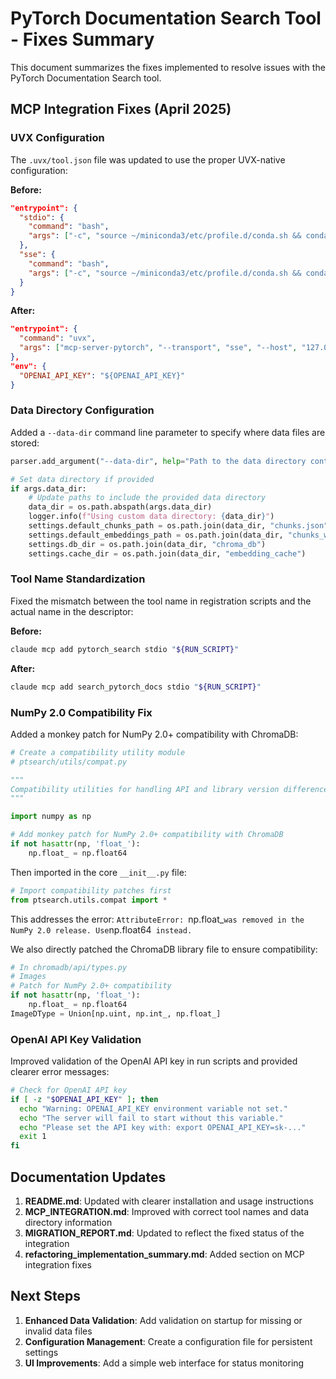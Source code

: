 # PyTorch Documentation Search Tool - Fixes Summary

This document summarizes the fixes implemented to resolve issues with the PyTorch Documentation Search tool.

## MCP Integration Fixes (April 2025)

### UVX Configuration

The `.uvx/tool.json` file was updated to use the proper UVX-native configuration:

**Before:**
```json
"entrypoint": {
  "stdio": {
    "command": "bash",
    "args": ["-c", "source ~/miniconda3/etc/profile.d/conda.sh && conda activate pytorch_docs_search && python -m mcp_server_pytorch"]
  },
  "sse": {
    "command": "bash",
    "args": ["-c", "source ~/miniconda3/etc/profile.d/conda.sh && conda activate pytorch_docs_search && python -m mcp_server_pytorch --transport sse"]
  }
}
```

**After:**
```json
"entrypoint": {
  "command": "uvx",
  "args": ["mcp-server-pytorch", "--transport", "sse", "--host", "127.0.0.1", "--port", "5000"]
},
"env": {
  "OPENAI_API_KEY": "${OPENAI_API_KEY}"
}
```

### Data Directory Configuration

Added a `--data-dir` command line parameter to specify where data files are stored:

```python
parser.add_argument("--data-dir", help="Path to the data directory containing chunks.json and chunks_with_embeddings.json")

# Set data directory if provided
if args.data_dir:
    # Update paths to include the provided data directory
    data_dir = os.path.abspath(args.data_dir)
    logger.info(f"Using custom data directory: {data_dir}")
    settings.default_chunks_path = os.path.join(data_dir, "chunks.json")
    settings.default_embeddings_path = os.path.join(data_dir, "chunks_with_embeddings.json")
    settings.db_dir = os.path.join(data_dir, "chroma_db")
    settings.cache_dir = os.path.join(data_dir, "embedding_cache")
```

### Tool Name Standardization

Fixed the mismatch between the tool name in registration scripts and the actual name in the descriptor:

**Before:**
```bash
claude mcp add pytorch_search stdio "${RUN_SCRIPT}"
```

**After:**
```bash
claude mcp add search_pytorch_docs stdio "${RUN_SCRIPT}"
```

### NumPy 2.0 Compatibility Fix

Added a monkey patch for NumPy 2.0+ compatibility with ChromaDB:

```python
# Create a compatibility utility module
# ptsearch/utils/compat.py

"""
Compatibility utilities for handling API and library version differences.
"""

import numpy as np

# Add monkey patch for NumPy 2.0+ compatibility with ChromaDB
if not hasattr(np, 'float_'):
    np.float_ = np.float64
```

Then imported in the core `__init__.py` file:

```python
# Import compatibility patches first
from ptsearch.utils.compat import *
```

This addresses the error: `AttributeError: `np.float_` was removed in the NumPy 2.0 release. Use `np.float64` instead.`

We also directly patched the ChromaDB library file to ensure compatibility:

```python
# In chromadb/api/types.py
# Images
# Patch for NumPy 2.0+ compatibility
if not hasattr(np, 'float_'):
    np.float_ = np.float64
ImageDType = Union[np.uint, np.int_, np.float_]
```

### OpenAI API Key Validation

Improved validation of the OpenAI API key in run scripts and provided clearer error messages:

```bash
# Check for OpenAI API key
if [ -z "$OPENAI_API_KEY" ]; then
  echo "Warning: OPENAI_API_KEY environment variable not set."
  echo "The server will fail to start without this variable."
  echo "Please set the API key with: export OPENAI_API_KEY=sk-..."
  exit 1
fi
```

## Documentation Updates

1. **README.md**: Updated with clearer installation and usage instructions
2. **MCP_INTEGRATION.md**: Improved with correct tool names and data directory information
3. **MIGRATION_REPORT.md**: Updated to reflect the fixed status of the integration
4. **refactoring_implementation_summary.md**: Added section on MCP integration fixes

## Next Steps

1. **Enhanced Data Validation**: Add validation on startup for missing or invalid data files
2. **Configuration Management**: Create a configuration file for persistent settings
3. **UI Improvements**: Add a simple web interface for status monitoring
